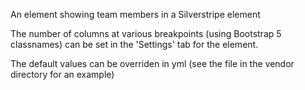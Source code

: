 An element showing team members in a Silverstripe element

The number of columns at various breakpoints (using Bootstrap 5 classnames) can be set in the 'Settings' tab for the element.

The default values can be overriden in yml (see the file in the vendor directory for an example)

